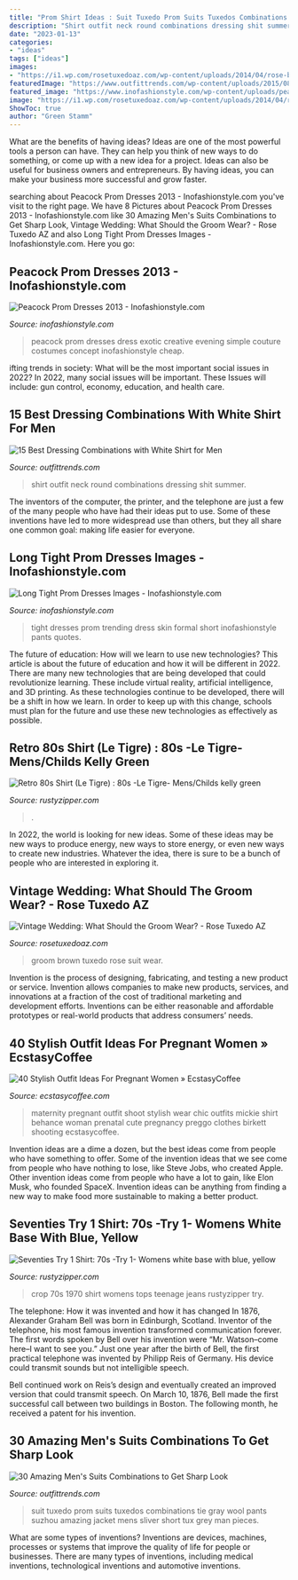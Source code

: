 ```yaml
---
title: "Prom Shirt Ideas : Suit Tuxedo Prom Suits Tuxedos Combinations Tie Gray Wool Pants Suzhou Amazing Jacket Mens Sliver Short Tux Grey Man Pieces"
description: "Shirt outfit neck round combinations dressing shit summer"
date: "2023-01-13"
categories:
- "ideas"
tags: ["ideas"]
images:
- "https://i1.wp.com/rosetuxedoaz.com/wp-content/uploads/2014/04/rose-brown.jpg?fit=736%2C981&amp;ssl=1"
featuredImage: "https://www.outfittrends.com/wp-content/uploads/2015/08/men-white-shirt-outfit-ideas10.jpg"
featured_image: "https://www.inofashionstyle.com/wp-content/uploads/peacock-prom-dresses-2013.jpg"
image: "https://i1.wp.com/rosetuxedoaz.com/wp-content/uploads/2014/04/rose-brown.jpg?fit=736%2C981&amp;ssl=1"
ShowToc: true
author: "Green Stamm"
---
```



What are the benefits of having ideas?
Ideas are one of the most powerful tools a person can have. They can help you think of new ways to do something, or come up with a new idea for a project. Ideas can also be useful for business owners and entrepreneurs. By having ideas, you can make your business more successful and grow faster.

	

		
searching about Peacock Prom Dresses 2013 - Inofashionstyle.com you've visit to the right page. We have 8 Pictures about Peacock Prom Dresses 2013 - Inofashionstyle.com like 30 Amazing Men&#039;s Suits Combinations to Get Sharp Look, Vintage Wedding: What Should the Groom Wear? - Rose Tuxedo AZ and also Long Tight Prom Dresses Images - Inofashionstyle.com. Here you go:
		
    
## Peacock Prom Dresses 2013 - Inofashionstyle.com

<img loading=lazy src="https://www.inofashionstyle.com/wp-content/uploads/peacock-prom-dresses-2013.jpg" onerror="this.onerror=null;this.src='https://tse4.mm.bing.net/th?id=OIP.hB9wudKo6am6LdUWoKM04gHaKX&amp;pid=15.1';" alt="Peacock Prom Dresses 2013 - Inofashionstyle.com">

_Source: inofashionstyle.com_

>peacock prom dresses dress exotic creative evening simple couture costumes concept inofashionstyle cheap. 

	

ifting trends in society: What will be the most important social issues in 2022?
In 2022, many social issues will be important. These Issues will include: gun control, economy, education, and health care.

    
## 15 Best Dressing Combinations With White Shirt For Men

<img loading=lazy src="https://www.outfittrends.com/wp-content/uploads/2015/08/men-white-shirt-outfit-ideas10.jpg" onerror="this.onerror=null;this.src='https://tse1.mm.bing.net/th?id=OIP.3Xv3fDnaYhyaEyU8kYlUHwHaKU&amp;pid=15.1';" alt="15 Best Dressing Combinations with White Shirt for Men">

_Source: outfittrends.com_

>shirt outfit neck round combinations dressing shit summer. 

	

The inventors of the computer, the printer, and the telephone are just a few of the many people who have had their ideas put to use. Some of these inventions have led to more widespread use than others, but they all share one common goal: making life easier for everyone.

    
## Long Tight Prom Dresses Images - Inofashionstyle.com

<img loading=lazy src="https://www.inofashionstyle.com/wp-content/uploads/long-tight-prom-dresses-images.jpg" onerror="this.onerror=null;this.src='https://tse3.mm.bing.net/th?id=OIP.vMvyvhDLnqHVlJZRhy6XRQHaMQ&amp;pid=15.1';" alt="Long Tight Prom Dresses Images - Inofashionstyle.com">

_Source: inofashionstyle.com_

>tight dresses prom trending dress skin formal short inofashionstyle pants quotes. 

	

The future of education: How will we learn to use new technologies?
This article is about the future of education and how it will be different in 2022. There are many new technologies that are being developed that could revolutionize learning. These include virtual reality, artificial intelligence, and 3D printing. As these technologies continue to be developed, there will be a shift in how we learn. In order to keep up with this change, schools must plan for the future and use these new technologies as effectively as possible.

    
## Retro 80s Shirt (Le Tigre) : 80s -Le Tigre- Mens/Childs Kelly Green

<img loading=lazy src="https://www.rustyzipper.com/full/279518.jpg" onerror="this.onerror=null;this.src='https://tse1.mm.bing.net/th?id=OIP.tpptLGaQOWYU1m6ngsdmeAHaJ4&amp;pid=15.1';" alt="Retro 80s Shirt (Le Tigre) : 80s -Le Tigre- Mens/Childs kelly green">

_Source: rustyzipper.com_

>. 

	

In 2022, the world is looking for new ideas. Some of these ideas may be new ways to produce energy, new ways to store energy, or even new ways to create new industries. Whatever the idea, there is sure to be a bunch of people who are interested in exploring it.

    
## Vintage Wedding: What Should The Groom Wear? - Rose Tuxedo AZ

<img loading=lazy src="https://i1.wp.com/rosetuxedoaz.com/wp-content/uploads/2014/04/rose-brown.jpg?fit=736%2C981&amp;ssl=1" onerror="this.onerror=null;this.src='https://tse4.mm.bing.net/th?id=OIP.OgbqQJii-PH4dkxQffu_IQHaJ3&amp;pid=15.1';" alt="Vintage Wedding: What Should the Groom Wear? - Rose Tuxedo AZ">

_Source: rosetuxedoaz.com_

>groom brown tuxedo rose suit wear. 

	

Invention is the process of designing, fabricating, and testing a new product or service. Invention allows companies to make new products, services, and innovations at a fraction of the cost of traditional marketing and development efforts. Inventions can be either reasonable and affordable prototypes or real-world products that address consumers’ needs.

    
## 40 Stylish Outfit Ideas For Pregnant Women » EcstasyCoffee

<img loading=lazy src="https://i1.wp.com/www.ecstasycoffee.com/wp-content/uploads/2016/11/Dark-Blue-Maternity-Shirt-with-Jeggings.jpg?resize=600%2C900" onerror="this.onerror=null;this.src='https://tse2.mm.bing.net/th?id=OIP.ymLWWJPgrSjsywg5Qaya3QHaLH&amp;pid=15.1';" alt="40 Stylish Outfit Ideas For Pregnant Women » EcstasyCoffee">

_Source: ecstasycoffee.com_

>maternity pregnant outfit shoot stylish wear chic outfits mickie shirt behance woman prenatal cute pregnancy preggo clothes birkett shooting ecstasycoffee. 

	

Invention ideas are a dime a dozen, but the best ideas come from people who have something to offer. Some of the invention ideas that we see come from people who have nothing to lose, like Steve Jobs, who created Apple. Other invention ideas come from people who have a lot to gain, like Elon Musk, who founded SpaceX. Invention ideas can be anything from finding a new way to make food more sustainable to making a better product.

    
## Seventies Try 1 Shirt: 70s -Try 1- Womens White Base With Blue, Yellow

<img loading=lazy src="http://www.rustyzipper.com/full/197191.jpg" onerror="this.onerror=null;this.src='https://tse1.mm.bing.net/th?id=OIP.R2omAlXNsYOjKlcl0BU19wHaJ4&amp;pid=15.1';" alt="Seventies Try 1 Shirt: 70s -Try 1- Womens white base with blue, yellow">

_Source: rustyzipper.com_

>crop 70s 1970 shirt womens tops teenage jeans rustyzipper try. 

	

The telephone: How it was invented and how it has changed
In 1876, Alexander Graham Bell was born in Edinburgh, Scotland. Inventor of the telephone, his most famous invention transformed communication forever. The first words spoken by Bell over his invention were “Mr. Watson–come here–I want to see you.” 
Just one year after the birth of Bell, the first practical telephone was invented by Philipp Reis of Germany. His device could transmit sounds but not intelligible speech. 

Bell continued work on Reis’s design and eventually created an improved version that could transmit speech. On March 10, 1876, Bell made the first successful call between two buildings in Boston. The following month, he received a patent for his invention.

    
## 30 Amazing Men&#039;s Suits Combinations To Get Sharp Look

<img loading=lazy src="https://www.outfittrends.com/wp-content/uploads/2014/08/tuxedo-suite.jpg" onerror="this.onerror=null;this.src='https://tse1.mm.bing.net/th?id=OIP.X1JsuyV-ID_5vhhGhAGY2AHaKf&amp;pid=15.1';" alt="30 Amazing Men&#039;s Suits Combinations to Get Sharp Look">

_Source: outfittrends.com_

>suit tuxedo prom suits tuxedos combinations tie gray wool pants suzhou amazing jacket mens sliver short tux grey man pieces. 

	

What are some types of inventions?
Inventions are devices, machines, processes or systems that improve the quality of life for people or businesses. There are many types of inventions, including medical inventions, technological inventions and automotive inventions.

